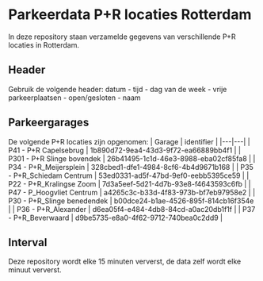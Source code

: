 # Parkeerdata P+R locaties Rotterdam

In deze repository staan verzamelde gegevens van verschillende P+R locaties in Rotterdam.

## Header

Gebruik de volgende header:
datum - tijd - dag van de week - vrije parkeerplaatsen - open/gesloten - naam

## Parkeergarages
De volgende P+R locaties zijn opgenomen:
| Garage                      | identifier                           |
|---|---|
| P41 - P+R Capelsebrug       | 1b890d72-9ea4-43d3-9f72-ea66889bb4f1 |
| P301 - P+R Slinge bovendek  | 26b41495-1c1d-46e3-8988-eba02cf85fa8 |
| P34 - P+R_Meijersplein      | 328cbed1-dfe1-4984-8cf6-4b4d9671b168 |
| P35 - P+R_Schiedam Centrum  | 53ed0331-ad5f-47bd-9ef0-eebb5395ce59 |
| P22 - P+R_Kralingse Zoom    | 7d3a5eef-5d21-4d7b-93e8-f4643593c6fb |
| P47 - P_Hoogvliet Centrum   | a4265c3c-b33d-4f83-973b-bf7eb97958e2 |
| P30 - P+R_Slinge benedendek | b00dce24-b1ae-4526-895f-814cb16f354e |
| P36 - P+R_Alexander         | d6ea05f4-e484-4db8-84cd-a0ac20db1f1f |
| P37 - P+R_Beverwaard        | d9be5735-e8a0-4f62-9712-740bea0c2dd9 |

## Interval
Deze repository wordt elke 15 minuten ververst, de data zelf wordt elke minuut ververst.
